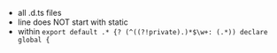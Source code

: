 - all .d.ts files
- line does NOT start with static
- within `export default .* {? (^((?!private).)*$\w+: (.*)) declare global {`